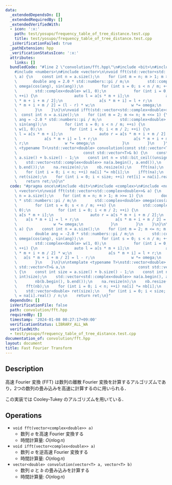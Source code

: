 ```yaml
---
data:
  _extendedDependsOn: []
  _extendedRequiredBy: []
  _extendedVerifiedWith:
  - icon: ':x:'
    path: test/yosupo/frequency_table_of_tree_distance.test.cpp
    title: test/yosupo/frequency_table_of_tree_distance.test.cpp
  _isVerificationFailed: true
  _pathExtension: hpp
  _verificationStatusIcon: ':x:'
  attributes:
    links: []
  bundledCode: "#line 2 \"convolution/fft.hpp\"\n#include <bit>\n#include <complex>\n\
    #include <numbers>\n#include <vector>\n\nvoid fft(std::vector<std::complex<double>>&\
    \ a) {\n    const int n = a.size();\n    for (int m = n; m > 1; m >>= 1) {\n \
    \       double ang = 2.0 * std::numbers::pi / m;\n        std::complex<double>\
    \ omega(cos(ang), sin(ang));\n        for (int s = 0; s < n / m; ++s) {\n    \
    \        std::complex<double> w(1, 0);\n            for (int i = 0; i < m / 2;\
    \ ++i) {\n                auto l = a[s * m + i];\n                auto r = a[s\
    \ * m + i + m / 2];\n                a[s * m + i] = l + r;\n                a[s\
    \ * m + i + m / 2] = (l - r) * w;\n                w *= omega;\n            }\n\
    \        }\n    }\n}\n\nvoid ifft(std::vector<std::complex<double>>& a) {\n  \
    \  const int n = a.size();\n    for (int m = 2; m <= n; m <<= 1) {\n        double\
    \ ang = -2.0 * std::numbers::pi / m;\n        std::complex<double> omega(cos(ang),\
    \ sin(ang));\n        for (int s = 0; s < n / m; ++s) {\n            std::complex<double>\
    \ w(1, 0);\n            for (int i = 0; i < m / 2; ++i) {\n                auto\
    \ l = a[s * m + i];\n                auto r = a[s * m + i + m / 2] * w;\n    \
    \            a[s * m + i] = l + r;\n                a[s * m + i + m / 2] = l -\
    \ r;\n                w *= omega;\n            }\n        }\n    }\n}\n\ntemplate\
    \ <typename T>\nstd::vector<double> convolution(const std::vector<T>& a,\n   \
    \                             const std::vector<T>& b) {\n    const int size =\
    \ a.size() + b.size() - 1;\n    const int n = std::bit_ceil((unsigned int)size);\n\
    \    std::vector<std::complex<double>> na(a.begin(), a.end()),\n        nb(b.begin(),\
    \ b.end());\n    na.resize(n);\n    nb.resize(n);\n    fft(na);\n    fft(nb);\n\
    \    for (int i = 0; i < n; ++i) na[i] *= nb[i];\n    ifft(na);\n    std::vector<double>\
    \ ret(size);\n    for (int i = 0; i < size; ++i) ret[i] = na[i].real() / n;\n\
    \    return ret;\n}\n"
  code: "#pragma once\n#include <bit>\n#include <complex>\n#include <numbers>\n#include\
    \ <vector>\n\nvoid fft(std::vector<std::complex<double>>& a) {\n    const int\
    \ n = a.size();\n    for (int m = n; m > 1; m >>= 1) {\n        double ang = 2.0\
    \ * std::numbers::pi / m;\n        std::complex<double> omega(cos(ang), sin(ang));\n\
    \        for (int s = 0; s < n / m; ++s) {\n            std::complex<double> w(1,\
    \ 0);\n            for (int i = 0; i < m / 2; ++i) {\n                auto l =\
    \ a[s * m + i];\n                auto r = a[s * m + i + m / 2];\n            \
    \    a[s * m + i] = l + r;\n                a[s * m + i + m / 2] = (l - r) * w;\n\
    \                w *= omega;\n            }\n        }\n    }\n}\n\nvoid ifft(std::vector<std::complex<double>>&\
    \ a) {\n    const int n = a.size();\n    for (int m = 2; m <= n; m <<= 1) {\n\
    \        double ang = -2.0 * std::numbers::pi / m;\n        std::complex<double>\
    \ omega(cos(ang), sin(ang));\n        for (int s = 0; s < n / m; ++s) {\n    \
    \        std::complex<double> w(1, 0);\n            for (int i = 0; i < m / 2;\
    \ ++i) {\n                auto l = a[s * m + i];\n                auto r = a[s\
    \ * m + i + m / 2] * w;\n                a[s * m + i] = l + r;\n             \
    \   a[s * m + i + m / 2] = l - r;\n                w *= omega;\n            }\n\
    \        }\n    }\n}\n\ntemplate <typename T>\nstd::vector<double> convolution(const\
    \ std::vector<T>& a,\n                                const std::vector<T>& b)\
    \ {\n    const int size = a.size() + b.size() - 1;\n    const int n = std::bit_ceil((unsigned\
    \ int)size);\n    std::vector<std::complex<double>> na(a.begin(), a.end()),\n\
    \        nb(b.begin(), b.end());\n    na.resize(n);\n    nb.resize(n);\n    fft(na);\n\
    \    fft(nb);\n    for (int i = 0; i < n; ++i) na[i] *= nb[i];\n    ifft(na);\n\
    \    std::vector<double> ret(size);\n    for (int i = 0; i < size; ++i) ret[i]\
    \ = na[i].real() / n;\n    return ret;\n}"
  dependsOn: []
  isVerificationFile: false
  path: convolution/fft.hpp
  requiredBy: []
  timestamp: '2024-01-08 00:27:17+09:00'
  verificationStatus: LIBRARY_ALL_WA
  verifiedWith:
  - test/yosupo/frequency_table_of_tree_distance.test.cpp
documentation_of: convolution/fft.hpp
layout: document
title: Fast Fourier Transform
---
```


## Description

高速 Fourier 変換 (FFT) は数列の離散 Fourier 変換を計算するアルゴリズムであり，2つの数列の畳み込みを高速に計算するのに用いられる．

この実装では Cooley-Tukey のアルゴリズムを用いている．

## Operations

- `void fft(vector<complex<double>> a)`
    - 数列 $a$ を高速 Fourier 変換する
    - 時間計算量: $O(n\log n)$
- `void ifft(vector<complex<double>> a)`
    - 数列 $a$ を逆高速 Fourier 変換する
    - 時間計算量: $O(n\log n)$
- `vector<double> convolution(vector<T> a, vector<T> b)`
    - 数列 $a$ と $b$ の畳み込みを計算する
    - 時間計算量: $O(n\log n)$